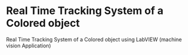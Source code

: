 # Real Time Tracking System of a Colored object

Real Time Tracking System of a Colored object using LabVIEW (machine vision Application)

